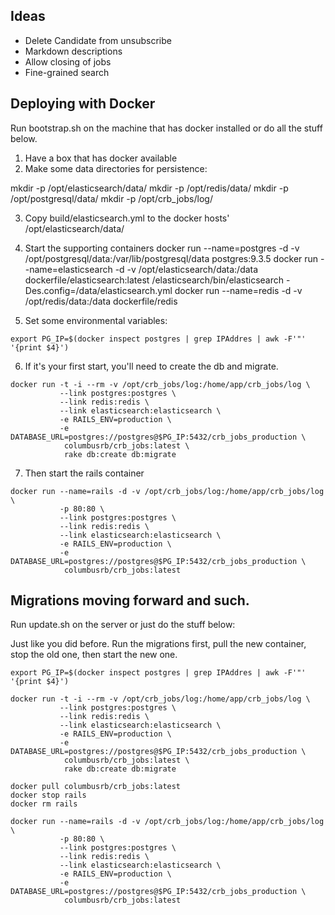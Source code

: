 ## Ideas

* Delete Candidate from unsubscribe
* Markdown descriptions
* Allow closing of jobs
* Fine-grained search

## Deploying with Docker

Run bootstrap.sh on the machine that has docker installed or do all the stuff below.

1. Have a box that has docker available
2. Make some data directories for persistence:

mkdir -p /opt/elasticsearch/data/
mkdir -p /opt/redis/data/
mkdir -p /opt/postgresql/data/
mkdir -p /opt/crb_jobs/log/

3. Copy build/elasticsearch.yml to the docker hosts' /opt/elasticsearch/data/

4. Start the supporting containers
docker run --name=postgres -d -v /opt/postgresql/data:/var/lib/postgresql/data postgres:9.3.5
docker run --name=elasticsearch -d -v /opt/elasticsearch/data:/data dockerfile/elasticsearch:latest /elasticsearch/bin/elasticsearch -Des.config=/data/elasticsearch.yml
docker run --name=redis -d -v /opt/redis/data:/data dockerfile/redis

5. Set some environmental variables:
```
export PG_IP=$(docker inspect postgres | grep IPAddres | awk -F'"' '{print $4}')
```

6. If it's your first start, you'll need to create the db and migrate.

```
docker run -t -i --rm -v /opt/crb_jobs/log:/home/app/crb_jobs/log \
           --link postgres:postgres \
           --link redis:redis \
           --link elasticsearch:elasticsearch \
           -e RAILS_ENV=production \
           -e DATABASE_URL=postgres://postgres@$PG_IP:5432/crb_jobs_production \
            columbusrb/crb_jobs:latest \
            rake db:create db:migrate
```


7. Then start the rails container

```
docker run --name=rails -d -v /opt/crb_jobs/log:/home/app/crb_jobs/log \
           -p 80:80 \
           --link postgres:postgres \
           --link redis:redis \
           --link elasticsearch:elasticsearch \
           -e RAILS_ENV=production \
           -e DATABASE_URL=postgres://postgres@$PG_IP:5432/crb_jobs_production \
            columbusrb/crb_jobs:latest
```

## Migrations moving forward and such. 

Run update.sh on the server or just do the stuff below:

Just like you did before. Run the migrations first, pull the new container, stop the old one, then start the new one. 

```
export PG_IP=$(docker inspect postgres | grep IPAddres | awk -F'"' '{print $4}')

docker run -t -i --rm -v /opt/crb_jobs/log:/home/app/crb_jobs/log \
           --link postgres:postgres \
           --link redis:redis \
           --link elasticsearch:elasticsearch \
           -e RAILS_ENV=production \
           -e DATABASE_URL=postgres://postgres@$PG_IP:5432/crb_jobs_production \
            columbusrb/crb_jobs:latest \
            rake db:create db:migrate

docker pull columbusrb/crb_jobs:latest
docker stop rails
docker rm rails

docker run --name=rails -d -v /opt/crb_jobs/log:/home/app/crb_jobs/log \
           -p 80:80 \
           --link postgres:postgres \
           --link redis:redis \
           --link elasticsearch:elasticsearch \
           -e RAILS_ENV=production \
           -e DATABASE_URL=postgres://postgres@$PG_IP:5432/crb_jobs_production \
            columbusrb/crb_jobs:latest

```


